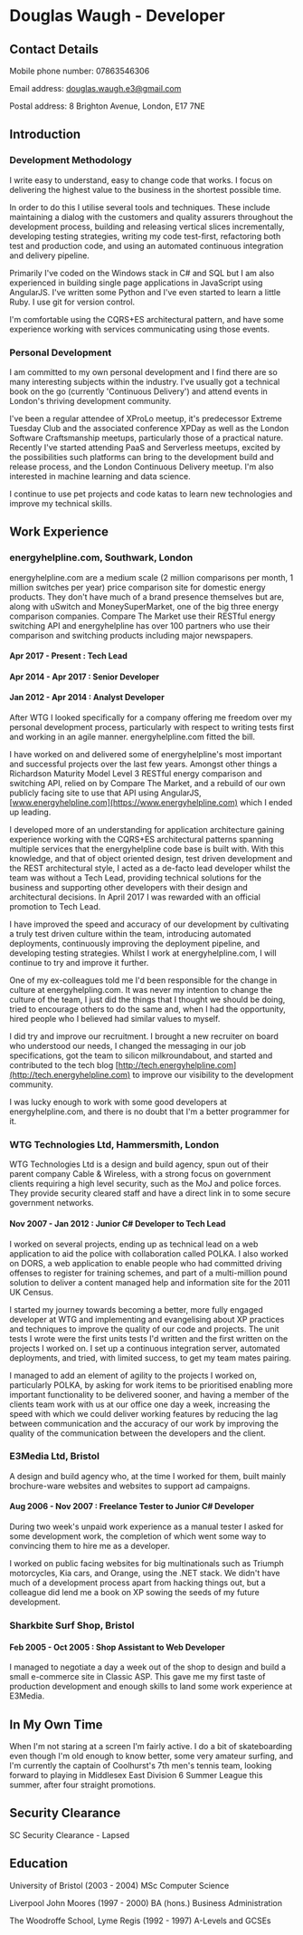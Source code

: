 # Douglas Waugh - Developer

## Contact Details

Mobile phone number: 07863546306

Email address: douglas.waugh.e3@gmail.com

Postal address: 8 Brighton Avenue, London, E17 7NE

## Introduction

### Development Methodology

I write easy to understand, easy to change code that works.  I focus on delivering the highest value to the business in the shortest possible time.

In order to do this I utilise several tools and techniques.  These include maintaining a dialog with the customers and quality assurers throughout the development process, building and releasing vertical slices incrementally, developing testing strategies, writing my code test-first, refactoring both test and production code, and using an automated continuous integration and delivery pipeline.

Primarily I've coded on the Windows stack in C# and SQL but I am also experienced in building single page applications in JavaScript using AngularJS.  I've written some Python and I've even started to learn a little Ruby.  I use git for version control.

I'm comfortable using the CQRS+ES architectural pattern, and have some experience working with services communicating using those events.

### Personal Development

I am committed to my own personal development and I find there are so many interesting subjects within the industry.  I've usually got a technical book on the go (currently 'Continuous Delivery') and attend events in London's thriving development community.

I've been a regular attendee of XProLo meetup, it's predecessor Extreme Tuesday Club and the associated conference XPDay as well as the London Software Craftsmanship meetups, particularly those of a practical nature.  Recently I've started attending PaaS and Serverless meetups, excited by the possibilities such platforms can bring to the development build and release process, and the London Continuous Delivery meetup.  I'm also interested in machine learning and data science.

I continue to use pet projects and code katas to learn new technologies and improve my technical skills.

## Work Experience

### energyhelpline.com, Southwark, London

energyhelpline.com are a medium scale (2 million comparisons per month, 1 million switches per year) price comparison site for domestic energy products.  They don't have much of a brand presence themselves but are, along with uSwitch and MoneySuperMarket, one of the big three energy comparison companies.  Compare The Market use their RESTful energy switching API and energyhelpline has over 100 partners who use their comparison and switching products including major newspapers.

#### Apr 2017 - Present : Tech Lead
#### Apr 2014 - Apr 2017 : Senior Developer
#### Jan 2012 - Apr 2014 : Analyst Developer

After WTG I looked specifically for a company offering me freedom over my personal development process, particularly with respect to writing tests first and working in an agile manner.  energyhelpline.com fitted the bill.

I have worked on and delivered some of energyhelpline's most important and successful projects over the last few years.  Amongst other things a Richardson Maturity Model Level 3 RESTful energy comparison and switching API, relied on by Compare The Market, and a rebuild of our own publicly facing site to use that API using AngularJS, [www.energyhelpline.com](https://www.energyhelpline.com) which I ended up leading.

I developed more of an understanding for application architecture gaining experience working with the CQRS+ES architectural patterns spanning multiple services that the energyhelpline code base is built with. With this knowledge, and that of object oriented design, test driven development and the REST architectural style, I acted as a de-facto lead developer whilst the team was without a Tech Lead, providing technical solutions for the business and supporting other developers with their design and architectural decisions.  In April 2017 I was rewarded with an official promotion to Tech Lead.

I have improved the speed and accuracy of our development by cultivating a truly test driven culture within the team, introducing automated deployments, continuously improving the deployment pipeline, and developing testing strategies.  Whilst I work at energyhelpline.com, I will continue to try and improve it further.

One of my ex-colleagues told me I'd been responsible for the change in culture at energyhelpling.com.  It was never my intention to change the culture of the team, I just did the things that I thought we should be doing, tried to encourage others to do the same and, when I had the opportunity, hired people who I believed had similar values to myself.

I did try and improve our recruitment.  I brought a new recruiter on board who understood our needs, I changed the messaging in our job specifications, got the team to silicon milkroundabout, and started and contributed to the tech blog [http://tech.energyhelpline.com](http://tech.energyhelpline.com) to improve our visibility to the development community.

I was lucky enough to work with some good developers at energyhelpline.com, and there is no doubt that I'm a better programmer for it.

### WTG Technologies Ltd, Hammersmith, London

WTG Technologies Ltd is a design and build agency, spun out of their parent company Cable & Wireless, with a strong focus on government clients requiring a high level security, such as the MoJ and police forces.  They provide security cleared staff and have a direct link in to some secure government networks.

#### Nov 2007 - Jan 2012 : Junior C# Developer to Tech Lead

I worked on several projects, ending up as technical lead on a web application to aid the police with collaboration called POLKA.  I also worked on DORS, a web application to enable people who had committed driving offenses to register for training schemes, and part of a multi-million pound solution to deliver a content managed help and information site for the 2011 UK Census.

I started my journey towards becoming a better, more fully engaged developer at WTG and implementing and evangelising about XP practices and techniques to improve the quality of our code and projects.  The unit tests I wrote were the first units tests I'd written and the first written on the projects I worked on.  I set up a continuous integration server, automated deployments, and tried, with limited success, to get my team mates pairing.

I managed to add an element of agility to the projects I worked on, particularly POLKA, by asking for work items to be prioritised enabling more important functionality to be delivered sooner, and having a member of the clients team work with us at our office one day a week, increasing the speed with which we could deliver working features by reducing the lag between communication and the accuracy of our work by improving the quality of the communication between the developers and the client.

### E3Media Ltd, Bristol

A design and build agency who, at the time I worked for them, built mainly brochure-ware websites and websites to support ad campaigns.

#### Aug 2006 - Nov 2007 : Freelance Tester to Junior C# Developer

During two week's unpaid work experience as a manual tester I asked for some development work, the completion of which went some way to convincing them to hire me as a developer.

I worked on public facing websites for big multinationals such as Triumph motorcycles, Kia cars, and Orange, using the .NET stack.  We didn't have much of a development process apart from hacking things out, but a colleague did lend me a book on XP sowing the seeds of my future development.

### Sharkbite Surf Shop, Bristol

#### Feb 2005 - Oct 2005 : Shop Assistant to Web Developer

I managed to negotiate a day a week out of the shop to design and build a small e-commerce site in Classic ASP.  This gave me my first taste of production development and enough skills to land some work experience at E3Media.

## In My Own Time

When I'm not staring at a screen I'm fairly active.  I do a bit of skateboarding even though I'm old enough to know better, some very amateur surfing, and I'm currently the captain of Coolhurst's 7th men's tennis team, looking forward to playing in Middlesex East Division 6 Summer League this summer, after four straight promotions.

## Security Clearance

SC Security Clearance - Lapsed

## Education

University of Bristol (2003 - 2004) MSc Computer Science

Liverpool John Moores (1997 - 2000) BA (hons.) Business Administration

The Woodroffe School, Lyme Regis (1992 - 1997) A-Levels and GCSEs
